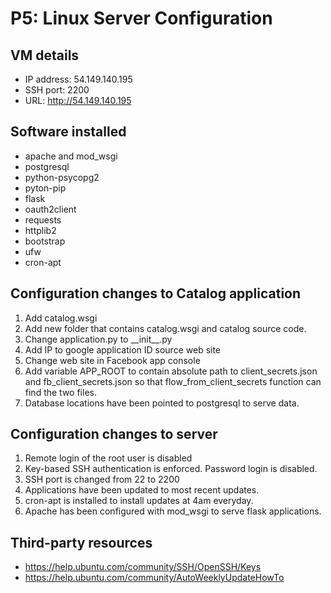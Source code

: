 # P5: Linux Server Configuration

## VM details
* IP address: 54.149.140.195
* SSH port: 2200
* URL: http://54.149.140.195

## Software installed
* apache and mod\_wsgi
* postgresql
* python-psycopg2
* pyton-pip
* flask
* oauth2client
* requests
* httplib2
* bootstrap
* ufw
* cron-apt

## Configuration changes to Catalog application
1. Add catalog.wsgi
2. Add new folder that contains catalog.wsgi and catalog source code. 
3. Change application.py to \_\_init\_\_.py
4. Add IP to google application ID source web site
5. Change web site in Facebook app console
6. Add variable APP\_ROOT to contain absolute path to client\_secrets.json and fb\_client\_secrets.json so that flow\_from\_client\_secrets function can find the two files.
7. Database locations have been pointed to postgresql to serve data.

## Configuration changes to server
1. Remote login of the root user is disabled
2. Key-based SSH authentication is enforced. Password login is disabled.
3. SSH port is changed from 22 to 2200
4. Applications have been updated to most recent updates.
5. cron-apt is installed to install updates at 4am everyday.
6. Apache has been configured with mod\_wsgi to serve flask applications. 

## Third-party resources
* https://help.ubuntu.com/community/SSH/OpenSSH/Keys
* https://help.ubuntu.com/community/AutoWeeklyUpdateHowTo


